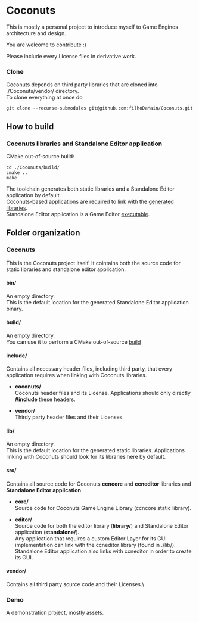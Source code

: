 # Coconuts

This is mostly a personal project to introduce myself to Game Engines architecture and design.

You are welcome to contribute :)

Please include every License files in derivative work.



### Clone
Coconuts depends on third party libraries that are cloned into ./Coconuts/vendor/ directory.\
To clone everything at once do

```
git clone --recurse-submodules git@github.com:filhoDaMain/Coconuts.git
```

## How to build
### Coconuts libraries and Standalone Editor application

CMake out-of-source build:
```
cd ./Coconuts/build/
cmake ..
make
```

The toolchain generates both static libraries and a Standalone Editor application by default.\
Coconuts-based applications are required to link with the [generated libraries](#lib).\
Standalone Editor application is a Game Editor [executable](#bin).

## Folder organization
### Coconuts
This is the Coconuts project itself. It cointains both the source code for static libraries and standalone editor application.

#### bin/
An empty directory.\
This is the default location for the generated Standalone Editor application binary.

#### build/
An empty directory.\
You can use it to perform a CMake out-of-source [build](#coconuts-libraries-and-standalone-editor-application)

#### include/
Contains all necessary header files, including third party, that every application requires when linking with Coconuts libraries.

- **coconuts/**\
Coconuts header files and its License. Applications should only directly **#include** these headers.

- **vendor/**\
Thirdy party header files and their Licenses.

#### lib/
An empty directory.\
This is the default location for the generated static libraries. Applications linking with Coconuts should look for its libraries here by default.

#### src/
Contains all source code for Coconuts **ccncore** and **ccneditor** libraries and **Standalone Editor application**.

- **core/**\
Source code for Coconuts Game Engine Library (ccncore static library).

- **editor/**\
Source code for both the editor library (**library/**) and Standalone Editor application (**standalone/**).\
Any application that requires a custom Editor Layer for its GUI implementation can link with the ccneditor library (found in ./lib/).
Standalone Editor application also links with ccneditor in order to create its GUI.

#### vendor/
Contains all third party source code and their Licenses.\


### Demo
A demonstration project, mostly assets.
